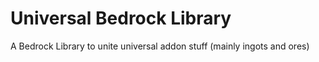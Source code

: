 # Universal Bedrock Library
 A Bedrock Library to unite universal addon stuff (mainly ingots and ores)
